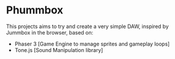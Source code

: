 # Phummbox

This projects aims to try and create a very simple DAW, inspired by Jummbox in the browser, based on:

- Phaser 3 [Game Engine to manage sprites and gameplay loops]
- Tone.js [Sound Manipulation library]
